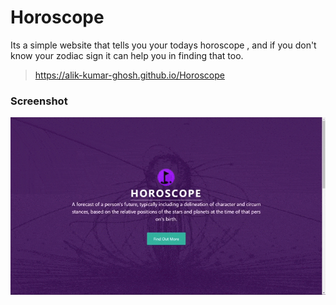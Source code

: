 # Horoscope
Its a simple website that tells you your todays horoscope , and if you don't know your zodiac sign it can help you in finding that too.


>https://alik-kumar-ghosh.github.io/Horoscope


 ### Screenshot
 
 <img src="/Screen cast.gif">

